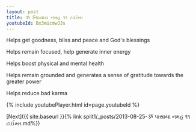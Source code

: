 ```yaml
---
layout: post
title: ૐ નિઠયાય નમહ ૧૧ ટાઈમ્સ
youtubeId: Bx3micmwJJs
---
```

 
 
Helps get goodness, bliss and peace and God's blessings
 
Helps remain focused, help generate inner energy 
 
Helps boost physical and mental health 
 
Helps remain grounded and generates a sense of gratitude towards the greater power 
 
Helps reduce bad karma
 
 
 
 


{% include youtubePlayer.html id=page.youtubeId %}
 
[Next]({{ site.baseurl }}{% link  split1/_posts/2013-08-25-ૐ પાસાયા નમહ ૧૧ ટાઈમ્સ.md%})
 
